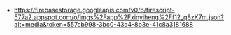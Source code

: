 - https://firebasestorage.googleapis.com/v0/b/firescript-577a2.appspot.com/o/imgs%2Fapp%2Fxinyiheng%2Ff12_q8zK7m.json?alt=media&token=557cb998-3bc0-43a4-8b3e-41c8a3181688
